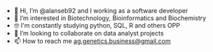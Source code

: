 - 👋 Hi, I’m @alanseb92 and I working as a software developer
- 👀 I’m interested in Biotechnology, Bioinformatics and Biochemistry
- 🤓 I'm constantly  studying python, SQL, R and others OPP
- 💞️ I’m looking to collaborate on data analyst projects
- 📫 How to reach me  ag.genetics.business@gmail.com 

<!---
alanseb92/alanseb92 is a ✨ special ✨ repository because its `README.md` (this file) appears on your GitHub profile.
You can click the Preview link to take a look at your changes.
--->
